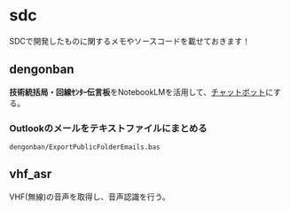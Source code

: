 # sdc
SDCで開発したものに関するメモやソースコードを載せておきます！

## dengonban
**技術統括局・回線ｾﾝﾀｰ伝言板**をNotebookLMを活用して、[チャットボット](https://notebooklm.google.com/notebook/709daef8-6c52-40da-bc14-510a42f4a969?_gl=1*168fzga*_up*MQ..*_ga*ODYxMzg2NjYuMTc1MzA2MTA1Mg..*_ga_W0LDH41ZCB*czE3NTMwNjEwNTEkbzEkZzAkdDE3NTMwNjEwNTEkajYwJGwwJGgw&gclid=CjwKCAjwp_LDBhBCEiwAK7Fnkj4rpX0oFUnbRmr6T3lGEwmSEMW-AU9Nm8_aMYQr_d2KVMi0yuPrRxoC8VMQAvD_BwE&gbraid=0AAAAA-fwSscdvVyAnl6v62astCd5ITyZB)にする。
### Outlookのメールをテキストファイルにまとめる
```
dengonban/ExportPublicFolderEmails.bas
```

## vhf_asr
VHF(無線)の音声を取得し、音声認識を行う。
